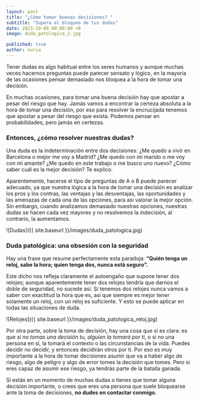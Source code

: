 ```yaml
---
layout: post
title: "¿Cómo tomar buenas decisiones? "
subtitle: "Supera el bloqueo de tus dudas"
date: 2023-10-08 00:00:00 +0
image: duda_patologica_2.jpg

published: true
author: nuria
---
```


Tener dudas es algo habitual entre los seres humanos y aunque muchas veces hacernos preguntas puede parecer sensato y lógico, en la mayoría de las ocasiones pensar demasiado nos bloquea a la hora de tomar una decisión.


<!-- more -->

En muchas ocasiones, para tomar una buena decisión hay que apostar a pesar del riesgo que hay. Jamás vamos a encontrar la certeza absoluta a la hora de tomar una decisión, por eso para resolver la encrucijada tenemos que apostar a pesar del riesgo que exista. Podemos pensar en probabilidades, pero jamás en certezas.


### Entonces, ¿cómo resolver nuestras dudas?

Una duda es la indeterminación entre dos decisiones: ¿Me quedo a vivir en Barcelona o mejor me voy a Madrid? ¿Me quedo con mi marido o me voy con mi amante? ¿Me quedo en este trabajo o me busco uno nuevo? ¿Cómo saber cuál es la mejor decisión? Te explico.

Aparentemente, hacerse el tipo de preguntas de A o B puede parecer adecuado, ya que nuestra lógica a la hora de tomar una decisión es analizar los pros y los contras, las ventajas y las desventajas, las oportunidades y las amenazas de cada una de las opciones, para así valorar la mejor opción. Sin embargo, cuando analizamos demasiado nuestras opciones, nuestras dudas se hacen cada vez mayores y no resolvemos la indecisión, al contrario, la aumentamos.


![Dudas]({{ site.baseurl }}/images/duda_patologica.jpg)



### Duda patológica: una obsesión con la seguridad


Hay una frase que resume perfectamente esta paradoja: **“Quién tenga un reloj, sabe la hora; quien tenga dos, nunca está seguro”.**

Este dicho nos refleja claramente el autoengaño que supone tener dos relojes; aunque aparentemente tener dos relojes tendría que darnos el doble de seguridad, no sucede así. Si tenemos dos relojes nunca vamos a saber con exactitud la hora que es, así que siempre es mejor tener solamente un reloj, con un reloj es suficiente. Y esto se puede aplicar en todas las situaciones de duda. 

![Relojes]({{ site.baseurl }}/images/duda_patologica_reloj.jpg)

Por otra parte, sobre la toma de decisión, hay una cosa que sí es clara: es que *si no tomas una decisión tu, alguien la tomará por ti*, o si no una persona en sí, la tomará el contexto o las circunstancias de la vida. Puedes decidir no decidir, y entonces decidirán otros por ti. Por eso es muy importante a la hora de tomar decisiones asumir que va a haber algo de riesgo, algo de peligro y algo de error tomes la decisión que tomes. Pero si eres capaz de asumir ese riesgo, ya tendrás parte de la batalla ganada. 

Si estás en un momento de muchas dudas o tienes que tomar alguna decisión importante, o crees que eres una persona que suele bloquearse ante la toma de decisiones, **no dudes en contactar conmigo.**